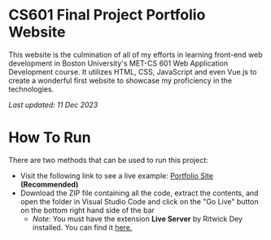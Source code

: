 # CS601 Final Project Portfolio Website

This website is the culmination of all of my efforts in learning front-end web development in Boston University's MET-CS 601 Web Application Development course. It utilizes HTML, CSS, JavaScript and even Vue.js to create a wonderful first website to showcase my proficiency in the technologies.

_Last updated: 11 Dec 2023_

# How To Run

There are two methods that can be used to run this project:

- Visit the following link to see a live example: [Portfolio Site](https://groovy-canyon-alfalfa.glitch.me/) **(Recommended)**
- Download the ZIP file containing all the code, extract the contents, and open the folder in Visual Studio Code and click on the "Go Live" button on the bottom right hand side of the bar
  - _Note:_ You must have the extension **Live Server** by Ritwick Dey installed. You can find it [here.](https://marketplace.visualstudio.com/items?itemName=ritwickdey.LiveServer)
